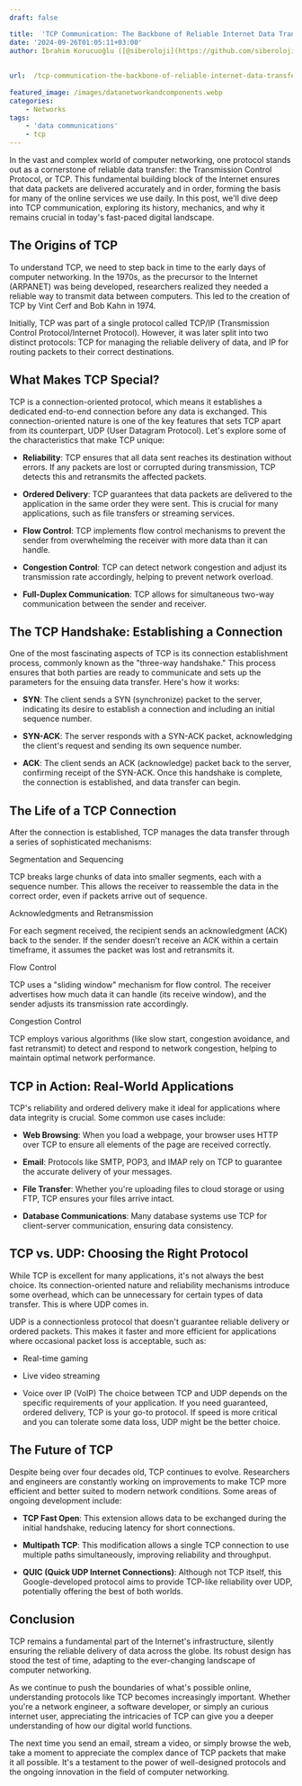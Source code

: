 ```yaml
---
draft: false

title:  'TCP Communication: The Backbone of Reliable Internet Data Transfer'
date: '2024-09-26T01:05:11+03:00'
author: İbrahim Korucuoğlu ([@siberoloji](https://github.com/siberoloji))
 
 
url:  /tcp-communication-the-backbone-of-reliable-internet-data-transfer/
 
featured_image: /images/datanetworkandcomponents.webp
categories:
    - Networks
tags:
    - 'data communications'
    - tcp
---
```

In the vast and complex world of computer networking, one protocol stands out as a cornerstone of reliable data transfer: the Transmission Control Protocol, or TCP. This fundamental building block of the Internet ensures that data packets are delivered accurately and in order, forming the basis for many of the online services we use daily. In this post, we'll dive deep into TCP communication, exploring its history, mechanics, and why it remains crucial in today's fast-paced digital landscape.

## The Origins of TCP

To understand TCP, we need to step back in time to the early days of computer networking. In the 1970s, as the precursor to the Internet (ARPANET) was being developed, researchers realized they needed a reliable way to transmit data between computers. This led to the creation of TCP by Vint Cerf and Bob Kahn in 1974.

Initially, TCP was part of a single protocol called TCP/IP (Transmission Control Protocol/Internet Protocol). However, it was later split into two distinct protocols: TCP for managing the reliable delivery of data, and IP for routing packets to their correct destinations.

## What Makes TCP Special?

TCP is a connection-oriented protocol, which means it establishes a dedicated end-to-end connection before any data is exchanged. This connection-oriented nature is one of the key features that sets TCP apart from its counterpart, UDP (User Datagram Protocol). Let's explore some of the characteristics that make TCP unique:
* **Reliability**: TCP ensures that all data sent reaches its destination without errors. If any packets are lost or corrupted during transmission, TCP detects this and retransmits the affected packets.

* **Ordered Delivery**: TCP guarantees that data packets are delivered to the application in the same order they were sent. This is crucial for many applications, such as file transfers or streaming services.

* **Flow Control**: TCP implements flow control mechanisms to prevent the sender from overwhelming the receiver with more data than it can handle.

* **Congestion Control**: TCP can detect network congestion and adjust its transmission rate accordingly, helping to prevent network overload.

* **Full-Duplex Communication**: TCP allows for simultaneous two-way communication between the sender and receiver.
## The TCP Handshake: Establishing a Connection

One of the most fascinating aspects of TCP is its connection establishment process, commonly known as the "three-way handshake." This process ensures that both parties are ready to communicate and sets up the parameters for the ensuing data transfer. Here's how it works:
* **SYN**: The client sends a SYN (synchronize) packet to the server, indicating its desire to establish a connection and including an initial sequence number.

* **SYN-ACK**: The server responds with a SYN-ACK packet, acknowledging the client's request and sending its own sequence number.

* **ACK**: The client sends an ACK (acknowledge) packet back to the server, confirming receipt of the SYN-ACK.
Once this handshake is complete, the connection is established, and data transfer can begin.

## The Life of a TCP Connection

After the connection is established, TCP manages the data transfer through a series of sophisticated mechanisms:

Segmentation and Sequencing

TCP breaks large chunks of data into smaller segments, each with a sequence number. This allows the receiver to reassemble the data in the correct order, even if packets arrive out of sequence.

Acknowledgments and Retransmission

For each segment received, the recipient sends an acknowledgment (ACK) back to the sender. If the sender doesn't receive an ACK within a certain timeframe, it assumes the packet was lost and retransmits it.

Flow Control

TCP uses a "sliding window" mechanism for flow control. The receiver advertises how much data it can handle (its receive window), and the sender adjusts its transmission rate accordingly.

Congestion Control

TCP employs various algorithms (like slow start, congestion avoidance, and fast retransmit) to detect and respond to network congestion, helping to maintain optimal network performance.

## TCP in Action: Real-World Applications

TCP's reliability and ordered delivery make it ideal for applications where data integrity is crucial. Some common use cases include:
* **Web Browsing**: When you load a webpage, your browser uses HTTP over TCP to ensure all elements of the page are received correctly.

* **Email**: Protocols like SMTP, POP3, and IMAP rely on TCP to guarantee the accurate delivery of your messages.

* **File Transfer**: Whether you're uploading files to cloud storage or using FTP, TCP ensures your files arrive intact.

* **Database Communications**: Many database systems use TCP for client-server communication, ensuring data consistency.
## TCP vs. UDP: Choosing the Right Protocol

While TCP is excellent for many applications, it's not always the best choice. Its connection-oriented nature and reliability mechanisms introduce some overhead, which can be unnecessary for certain types of data transfer. This is where UDP comes in.

UDP is a connectionless protocol that doesn't guarantee reliable delivery or ordered packets. This makes it faster and more efficient for applications where occasional packet loss is acceptable, such as:
* Real-time gaming

* Live video streaming

* Voice over IP (VoIP)
The choice between TCP and UDP depends on the specific requirements of your application. If you need guaranteed, ordered delivery, TCP is your go-to protocol. If speed is more critical and you can tolerate some data loss, UDP might be the better choice.

## The Future of TCP

Despite being over four decades old, TCP continues to evolve. Researchers and engineers are constantly working on improvements to make TCP more efficient and better suited to modern network conditions. Some areas of ongoing development include:
* **TCP Fast Open**: This extension allows data to be exchanged during the initial handshake, reducing latency for short connections.

* **Multipath TCP**: This modification allows a single TCP connection to use multiple paths simultaneously, improving reliability and throughput.

* **QUIC (Quick UDP Internet Connections)**: Although not TCP itself, this Google-developed protocol aims to provide TCP-like reliability over UDP, potentially offering the best of both worlds.
## Conclusion

TCP remains a fundamental part of the Internet's infrastructure, silently ensuring the reliable delivery of data across the globe. Its robust design has stood the test of time, adapting to the ever-changing landscape of computer networking.

As we continue to push the boundaries of what's possible online, understanding protocols like TCP becomes increasingly important. Whether you're a network engineer, a software developer, or simply an curious internet user, appreciating the intricacies of TCP can give you a deeper understanding of how our digital world functions.

The next time you send an email, stream a video, or simply browse the web, take a moment to appreciate the complex dance of TCP packets that make it all possible. It's a testament to the power of well-designed protocols and the ongoing innovation in the field of computer networking.
